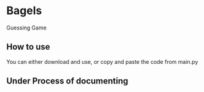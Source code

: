 # Bagels
Guessing Game
## How to use
You can either download and use, or copy and paste the code from main.py
## Under Process of documenting
